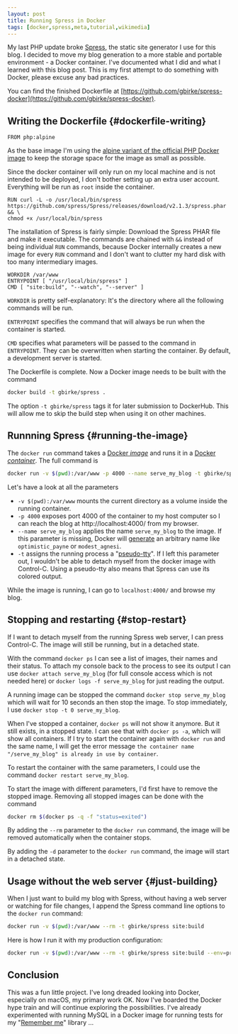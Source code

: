 ```yaml
---
layout: post
title: Running Spress in Docker
tags: [docker,spress,meta,tutorial,wikimedia]
---
```

My last PHP update broke [Spress](http://spress.yosymfony.com/), the static site generator I use for this blog. I decided to move my blog generation to a more stable and portable environment - a Docker container. I've documented what I did and what I learned with this blog post. This is my first attempt to do something with Docker, please excuse any bad practices.

You can find the finished Dockerfile at [https://github.com/gbirke/spress-docker](https://github.com/gbirke/spress-docker).

## Writing the Dockerfile {#dockerfile-writing}

```docker
FROM php:alpine
```

As the base image I'm using the [alpine variant of the official PHP Docker image](https://hub.docker.com/_/php/) to keep the storage space for the image as small as possible.

Since the docker container will only run on my local machine and is not intended to be deployed, I don't bother setting up an extra user account. Everything will be run as `root` inside the container.

```docker
RUN curl -L -o /usr/local/bin/spress https://github.com/spress/Spress/releases/download/v2.1.3/spress.phar && \
chmod +x /usr/local/bin/spress
```

The installation of Spress is fairly simple: Download the Spress PHAR file and make it executable. The commands are chained with `&&` instead of being individual `RUN` commands, because Docker internally creates a new image for every `RUN` command and I don't want to clutter my hard disk with too many intermediary images.

```docker
WORKDIR /var/www
ENTRYPOINT [ "/usr/local/bin/spress" ]
CMD [ "site:build", "--watch", "--server" ]
```

`WORKDIR` is pretty self-explanatory: It's the directory where all the following commands will be run.

`ENTRYPOINT` specifies the command that will always be run when the container is started.

`CMD` specifies what parameters will be passed to the command in `ENTRYPOINT`. They can be overwritten when starting the container. By default, a development server is started.

The Dockerfile is complete. Now a Docker image needs to be built with the command

```bash
docker build -t gbirke/spress .
```

The option `-t gbirke/spress` tags it for later submission to DockerHub. This will allow me to skip the build step when using it on other machines.

## Runnning Spress  {#running-the-image}

The `docker run` command takes a [Docker *image*](https://docs.docker.com/engine/reference/glossary/#image) and runs it in a [Docker *container*](https://docs.docker.com/engine/reference/glossary/#container).
The full command is

```bash
docker run -v $(pwd):/var/www -p 4000 --name serve_my_blog -t gbirke/spress
```

Let's have a look at all the parameters

- `-v $(pwd):/var/www` mounts the current directory as a volume inside the running container.
- `-p 4000` exposes port 4000 of the container to my host computer so I can reach the blog at http://localhost:4000/ from my browser.
- `--name serve_my_blog` applies the name `serve_my_blog` to the image. If this parameter is missing, Docker will [generate](https://github.com/docker/docker/blob/master/pkg/namesgenerator/names-generator.go) an arbitrary name like `optimistic_payne` or `modest_agnesi`.
- `-t` assigns the running process a "[pseudo-tty](https://en.wikipedia.org/wiki/Pseudoterminal)". If I left this parameter out, I wouldn't be able to detach myself from the docker image with Control-C. Using a pseudo-tty also means that Spress can use its colored output.

While the image is running, I can go to `localhost:4000/` and browse my blog.

## Stopping and restarting {#stop-restart}

If I want to detach myself from the running Spress web server, I can press Control-C. The image will still be running, but in a detached state.

With the command `docker ps` I can see a list of images, their names and their status. To attach my console back to the process to see its output I can use `docker attach serve_my_blog` (for full console access which is not needed here) or `docker logs -f serve_my_blog` for just reading the output.

A running image can be stopped the command `docker stop serve_my_blog` which will wait for 10 seconds an then stop the image. To stop immediately, I use `docker stop -t 0 serve_my_blog`.

When I've stopped a container, `docker ps` will not show it anymore. But it still exists, in a stopped state. I can see that with `docker ps -a`, which will show all containers. If I try to start the container again with `docker run` and the same name, I will get the error message `the container name "/serve_my_blog" is already in use by container`.

To restart the container with the same parameters, I could use the command `docker restart serve_my_blog`.

To start the image with different parameters, I'd first have to remove the stopped image. Removing all stopped images can be done with the command

```bash
docker rm $(docker ps -q -f "status=exited")
```

By adding the `--rm` parameter to the `docker run` command, the image will be removed automatically when the container stops.

By adding the `-d` parameter to the `docker run` command, the image will start in a detached state.

## Usage without the web server {#just-building}

When I just want to build my blog with Spress, without having a web server or watching for file changes, I append the Spress command line options to the `docker run` command:

```bash
docker run -v $(pwd):/var/www --rm -t gbirke/spress site:build
```

Here is how I run it with my production configuration:

```bash
docker run -v $(pwd):/var/www --rm -t gbirke/spress site:build --env=prod
```

## Conclusion

This was a fun little project. I've long dreaded looking into Docker, especially on macOS, my primary work OK. Now I've boarded the Docker hype train and will continue exploring the possibilities. I've already experimented with running MySQL in a Docker image for running tests for my "[Remember me](https://github.com/gbirke/rememberme/)" library ...
